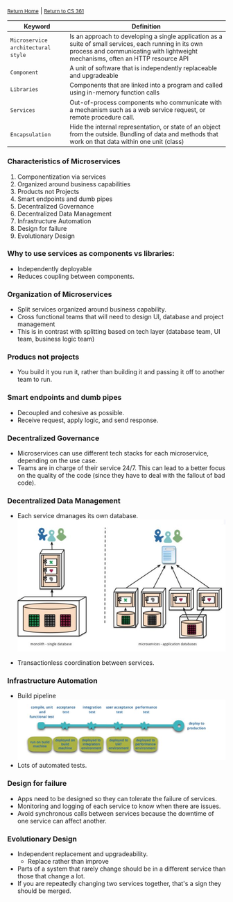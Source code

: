 <small>[Return Home](../../README.md)</small> | <small>[Return to CS 361](index.md)</small>

| Keyword                            | Definition                                                                                                                                                                                |
| ---------------------------------- | ----------------------------------------------------------------------------------------------------------------------------------------------------------------------------------------- |
| `Microservice architectural style` | Is an approach to developing a single application as a suite of small services, each running in its own process and communicating with lightweight mechanisms, often an HTTP resource API |
| `Component`                        | A unit of software that is independently replaceable and upgradeable                                                                                                                      |
| `Libraries`                        | Components that are linked into a program and called using in-memory function calls                                                                                                       |
| `Services`                         | Out-of-process components who communicate with a mechanism such as a web service request, or remote procedure call.                                                                       |
| `Encapsulation`                    | Hide the internal representation, or state of an object from the outside. Bundling of data and methods that work on that data within one unit (class)                                     |

### Characteristics of Microservices 

1. Componentization via services
2. Organized around business capabilities
3. Products not Projects
4. Smart endpoints and dumb pipes
5. Decentralized Governance
6. Decentralized Data Management
7. Infrastructure Automation
8. Design for failure
9. Evolutionary Design

### Why to use services as components vs libraries:

- Independently deployable
- Reduces coupling between components.

### Organization of Microservices

- Split services organized around business capability.
- Cross functional teams that will need to design UI, database and project management
- This is in contrast with splitting based on tech layer (database team, UI team, business logic team)

### Producs not projects

- You build it you run it, rather than building it and passing it off to another team to run.

### Smart endpoints and dumb pipes

- Decoupled and cohesive as possible.
- Receive request, apply logic, and send response.

### Decentralized Governance

- Microservices can use different tech stacks for each microservice, depending on the use case.
- Teams are in charge of their service 24/7. This can lead to a better focus on the quality of the code (since they have to deal with the fallout of bad code).

### Decentralized Data Management

- Each service dmanages its own database.
  <img src="../.././images/decentralizedb.JPG" width="700px">

* Transactionless coordination between services.

### Infrastructure Automation

- Build pipeline
  <img src="../.././images/infrastructureautomation.JPG" width="700px">
- Lots of automated tests.

### Design for failure

- Apps need to be designed so they can tolerate the failure of services.
- Monitoring and logging of each service to know when there are issues.
- Avoid synchronous calls between services because the downtime of one service can affect another.

### Evolutionary Design

- Independent replacement and upgradeability.
  - Replace rather than improve
- Parts of a system that rarely change should be in a different service than those that change a lot.
- If you are repeatedly changing two services together, that's a sign they should be merged.
